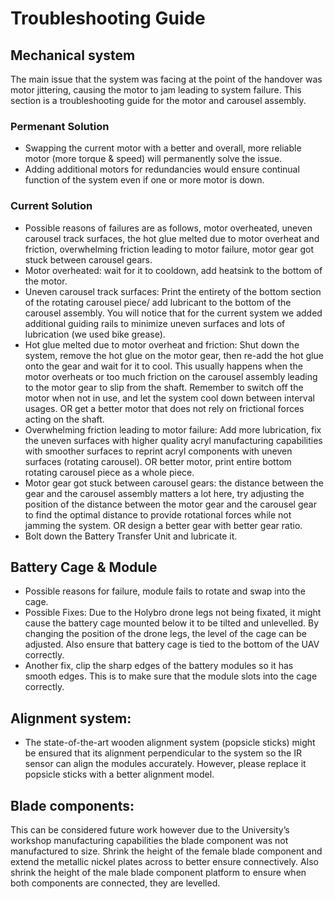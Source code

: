 # Troubleshooting Guide

## Mechanical system
The main issue that the system was facing at the point of the handover was motor jittering, causing the motor to jam leading to system failure.  This section is a troubleshooting guide for the motor and carousel assembly.

### Permenant Solution 
* Swapping the current motor with a better and overall, more reliable motor (more torque & speed) will permanently solve the issue. 
* Adding additional motors for redundancies would ensure continual function of the system even if one or more motor is down.

### Current Solution
* Possible reasons of failures are as follows, motor overheated, uneven carousel track surfaces, the hot glue melted due to motor overheat and friction, overwhelming friction leading to motor failure, motor gear got stuck between carousel gears.
* Motor overheated: wait for it to cooldown, add heatsink to the bottom of the motor.
* Uneven carousel track surfaces: Print the entirety of the bottom section of the rotating carousel piece/ add lubricant to the bottom of the carousel assembly. You will notice that for the current system we added additional guiding rails to minimize uneven surfaces and lots of lubrication (we used bike grease).
* Hot glue melted due to motor overheat and friction: Shut down the system, remove the hot glue on the motor gear, then re-add the hot glue onto the gear and wait for it to cool. This usually happens when the motor overheats or too much friction on the carousel assembly leading to the motor gear to slip from the shaft. Remember to switch off the motor when not in use, and let the system cool down between interval usages. OR get a better motor that does not rely on frictional forces acting on the shaft.
* Overwhelming friction leading to motor failure: Add more lubrication, fix the uneven surfaces with higher quality acryl manufacturing capabilities with smoother surfaces to reprint acryl components with uneven surfaces (rotating carousel). OR better motor, print entire bottom rotating carousel piece as a whole piece.
* Motor gear got stuck between carousel gears: the distance between the gear and the carousel assembly matters a lot here, try adjusting the position of the distance between the motor gear and the carousel gear to find the optimal distance to provide rotational forces while not jamming the system. OR design a better gear with better gear ratio.
* Bolt down the Battery Transfer Unit and lubricate it.

## Battery Cage & Module
* Possible reasons for failure, module fails to rotate and swap into the cage.
* Possible Fixes: Due to the Holybro drone legs not being fixated, it might cause the battery cage mounted below it to be tilted and unlevelled. By changing the position of the drone legs, the level of the cage can be adjusted. Also ensure that battery cage is tied to the bottom of the UAV correctly.
* Another fix, clip the sharp edges of the battery modules so it has smooth edges. This is to make sure that the module slots into the cage correctly.

## Alignment system:
* The state-of-the-art wooden alignment system (popsicle sticks) might be ensured that its alignment perpendicular to the system so the IR sensor can align the modules accurately. However, please replace it popsicle sticks with a better alignment model.

## Blade components:
This can be considered future work however due to the University’s workshop manufacturing capabilities the blade component was not manufactured to size. Shrink the height of the female blade component and extend the metallic nickel plates across to better ensure connectively. Also shrink the height of the male blade component platform to ensure when both components are connected, they are levelled.

